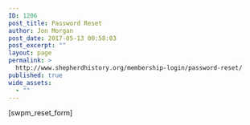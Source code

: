 ```yaml
---
ID: 1206
post_title: Password Reset
author: Jon Morgan
post_date: 2017-05-13 00:58:03
post_excerpt: ""
layout: page
permalink: >
  http://www.shepherdhistory.org/membership-login/password-reset/
published: true
wide_assets:
  - ""
---
```

[swpm_reset_form]